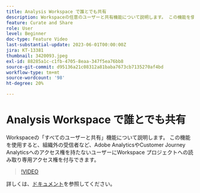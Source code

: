 ```yaml
---
title: Analysis Workspace で誰とでも共有
description: Workspaceの任意のユーザーと共有機能について説明します。 この機能を使用すると、組織外の受信者など、Adobe AnalyticsやCJAへのアクセス権を持たないユーザーにWorkspace プロジェクトへの読み取り専用アクセス権を付与できます。
feature: Curate and Share
role: User
level: Beginner
doc-type: Feature Video
last-substantial-update: 2023-06-01T00:00:00Z
jira: KT-13381
thumbnail: 3420093.jpeg
exl-id: 88285a1c-c1fb-4705-8eaa-347f5ea76bb8
source-git-commit: d95136a21c08312a81baba7673cb7135270af4bd
workflow-type: tm+mt
source-wordcount: '98'
ht-degree: 20%

---
```


# Analysis Workspace で誰とでも共有

Workspaceの「すべてのユーザーと共有」機能について説明します。 この機能を使用すると、組織外の受信者など、Adobe AnalyticsやCustomer Journey Analyticsへのアクセス権を持たないユーザーにWorkspace プロジェクトへの読み取り専用アクセス権を付与できます。

>[!VIDEO](https://video.tv.adobe.com/v/3420093/?learn=on)

詳しくは、[ドキュメント](https://experienceleague.adobe.com/docs/analytics/analyze/analysis-workspace/curate-share/share-projects.html?lang=ja#share-public-link)を参照してください。
